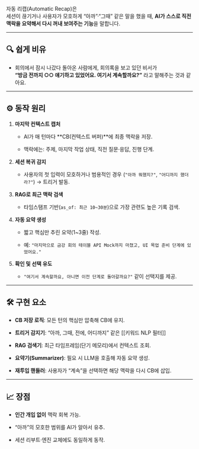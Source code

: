 자동 리캡(Automatic Recap)은  
세션이 끊기거나 사용자가 모호하게 “아까”·“그때” 같은 말을 했을 때, **AI가 스스로 직전 맥락을 요약해서 다시 꺼내 보여주는 기능**을 말합니다.

---

## 🔍 쉽게 비유

- 회의에서 잠시 나갔다 돌아온 사람에게, 회의록을 보고 있던 비서가  
    **“방금 전까지 ○○ 얘기하고 있었어요. 여기서 계속할까요?”** 라고 말해주는 것과 같아요.
    

---

## ⚙️ 동작 원리

1. **마지막 컨텍스트 캡처**
    
    - AI가 매 턴마다 **CB(컨텍스트 버퍼)**에 최종 맥락을 저장.
        
    - 맥락에는: 주제, 마지막 작업 상태, 직전 질문·응답, 진행 단계.
        
2. **세션 복귀 감지**
    
    - 사용자의 첫 입력이 모호하거나 범용적인 경우 (`"아까 뭐했지?"`, `"어디까지 했더라?"`) → 트리거 발동.
        
3. **RAG로 최근 맥락 검색**
    
    - 타임스탬프 기반(`as_of: 최근 10~30분`)으로 가장 관련도 높은 기록 검색.
        
4. **자동 요약 생성**
    
    - 짧고 핵심만 추린 요약(1~3줄) 작성.
        
    - 예: `"마지막으로 금강 회의 테이블 API Mock까지 마쳤고, UI 목업 준비 단계에 있었어요."`
        
5. **확인 및 선택 유도**
    
    - `"여기서 계속할까요, 아니면 이전 단계로 돌아갈까요?"` 같이 선택지를 제공.
        

---

## 🛠 구현 요소

- **CB 저장 로직**: 모든 턴의 핵심만 압축해 CB에 유지.
    
- **트리거 감지기**: “아까, 그때, 전에, 어디까지” 같은 [[키워드 NLP 필터]]
    
- **RAG 검색기**: 최근 타임프레임(단기 메모리)에서 컨텍스트 조회.
    
- **요약기(Summarizer)**: 필요 시 LLM을 호출해 자동 요약 생성.
    
- **재투입 핸들러**: 사용자가 “계속”을 선택하면 해당 맥락을 다시 CB에 삽입.
    

---

## 📈 장점

- **인간 개입 없이** 맥락 회복 가능.
    
- “아까”의 모호한 범위를 AI가 알아서 유추.
    
- 세션 리부트·엔진 교체에도 동일하게 동작.